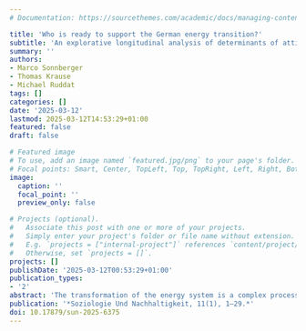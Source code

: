 ```yaml
---
# Documentation: https://sourcethemes.com/academic/docs/managing-content/

title: 'Who is ready to support the German energy transition?'
subtitle: 'An explorative longitudinal analysis of determinants of attitudes towards renewables'
summary: ''
authors:
- Marco Sonnberger
- Thomas Krause
- Michael Ruddat 
tags: []
categories: []
date: '2025-03-12'
lastmod: 2025-03-12T14:53:29+01:00
featured: false
draft: false

# Featured image
# To use, add an image named `featured.jpg/png` to your page's folder.
# Focal points: Smart, Center, TopLeft, Top, TopRight, Left, Right, BottomLeft, Bottom, BottomRight.
image:
  caption: ''
  focal_point: ''
  preview_only: false

# Projects (optional).
#   Associate this post with one or more of your projects.
#   Simply enter your project's folder or file name without extension.
#   E.g. `projects = ["internal-project"]` references `content/project/deep-learning/index.md`.
#   Otherwise, set `projects = []`.
projects: []
publishDate: '2025-03-12T00:53:29+01:00'
publication_types:
- '2'
abstract: 'The transformation of the energy system is a complex process that is significantly influenced, among other factors, by public resonances, debates and opinion structures. Research into citizens’ attitudes towards energy infrastructures and policies has therefore become an important focus of social science energy research in Germany and beyond. In this context, this article aims to address the following two research gaps: a) exploring potential variations in attitudes towards the German energy transition between social groups, and b) analyzing the development of attitudes towards the German energy transition over time. We draw on longitudinal data from the GESIS Panel and employ a fairly novel combination of structural equation modeling (SEM) and machine learning models, namely SEM Trees based on a latent growth curve model (LGCM). Our analysis shows that attitudes towards the energy transition are notably stable over time and exhibit only minimal changes. The SEM Tree approach reveals that an ecological worldview in particular (measured by the New Ecological Paradigm scale), alongside education level and household net income are the most relevant variables for identifying subgroups with distinct perception profiles regarding the German energy transition. '
publication: '*Soziologie Und Nachhaltigkeit, 11(1), 1–29.*'
doi: 10.17879/sun-2025-6375
---
```

